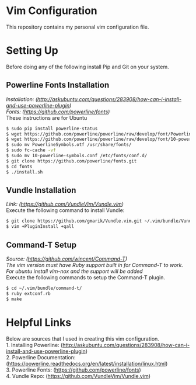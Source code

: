 # Vim Configuration
This repository contains my personal vim configuration file.  

# Setting Up
Before doing any of the following install Pip and Git on your system.  

## Powerline Fonts Installation
*Installation: (http://askubuntu.com/questions/283908/how-can-i-install-and-use-powerline-plugin)*  
*Fonts: (https://github.com/powerline/fonts)*  
These instructions are for Ubuntu  

```sh
$ sudo pip install powerline-status
$ wget https://github.com/powerline/powerline/raw/develop/font/PowerlineSymbols.otf
$ wget https://github.com/powerline/powerline/raw/develop/font/10-powerline-symbols.conf
$ sudo mv PowerlineSymbols.otf /usr/share/fonts/ 
$ sudo fc-cache -vf
$ sudo mv 10-powerline-symbols.conf /etc/fonts/conf.d/
$ git clone https://github.com/powerline/fonts.git
$ cd fonts
$ ./install.sh
```

## Vundle Installation
*Link: (https://github.com/VundleVim/Vundle.vim)*  
Execute the following command to install Vundle:  

```sh
$ git clone https://github.com/gmarik/Vundle.vim.git ~/.vim/bundle/Vundle.vim
$ vim +PluginInstall +qall
```

## Command-T Setup
*Source: (https://github.com/wincent/Command-T)*  
*The vim version must have Ruby support built in for Command-T to work. For ubuntu install vim-nox and the support will be added*  
Execute the following commands to setup the Command-T plugin.  

```sh
$ cd ~/.vim/bundle/command-t/
$ ruby extconf.rb
$ make
```

# Helpful Links
Below are sources that I used in creating this vim configuration.  
    1. Installing Powerline: (http://askubuntu.com/questions/283908/how-can-i-install-and-use-powerline-plugin)  
    2. Powerline Documentation: (https://powerline.readthedocs.org/en/latest/installation/linux.html)  
    3. Powerline Fonts: (https://github.com/powerline/fonts)  
    4. Vundle Repo: (https://github.com/VundleVim/Vundle.vim)  
